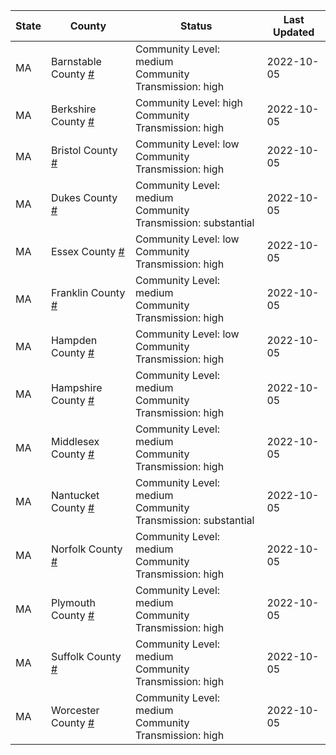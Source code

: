 State | County | Status | Last Updated
--- | --- | --- | --- 
MA | Barnstable County <a href="#barnstable_county">#</a> | <a name="barnstable_county"></a>Community Level: medium<br/>Community Transmission: high | 2022-10-05
MA | Berkshire County <a href="#berkshire_county">#</a> | <a name="berkshire_county"></a>Community Level: high<br/>Community Transmission: high | 2022-10-05
MA | Bristol County <a href="#bristol_county">#</a> | <a name="bristol_county"></a>Community Level: low<br/>Community Transmission: high | 2022-10-05
MA | Dukes County <a href="#dukes_county">#</a> | <a name="dukes_county"></a>Community Level: medium<br/>Community Transmission: substantial | 2022-10-05
MA | Essex County <a href="#essex_county">#</a> | <a name="essex_county"></a>Community Level: low<br/>Community Transmission: high | 2022-10-05
MA | Franklin County <a href="#franklin_county">#</a> | <a name="franklin_county"></a>Community Level: medium<br/>Community Transmission: high | 2022-10-05
MA | Hampden County <a href="#hampden_county">#</a> | <a name="hampden_county"></a>Community Level: low<br/>Community Transmission: high | 2022-10-05
MA | Hampshire County <a href="#hampshire_county">#</a> | <a name="hampshire_county"></a>Community Level: medium<br/>Community Transmission: high | 2022-10-05
MA | Middlesex County <a href="#middlesex_county">#</a> | <a name="middlesex_county"></a>Community Level: medium<br/>Community Transmission: high | 2022-10-05
MA | Nantucket County <a href="#nantucket_county">#</a> | <a name="nantucket_county"></a>Community Level: medium<br/>Community Transmission: substantial | 2022-10-05
MA | Norfolk County <a href="#norfolk_county">#</a> | <a name="norfolk_county"></a>Community Level: medium<br/>Community Transmission: high | 2022-10-05
MA | Plymouth County <a href="#plymouth_county">#</a> | <a name="plymouth_county"></a>Community Level: medium<br/>Community Transmission: high | 2022-10-05
MA | Suffolk County <a href="#suffolk_county">#</a> | <a name="suffolk_county"></a>Community Level: medium<br/>Community Transmission: high | 2022-10-05
MA | Worcester County <a href="#worcester_county">#</a> | <a name="worcester_county"></a>Community Level: medium<br/>Community Transmission: high | 2022-10-05
